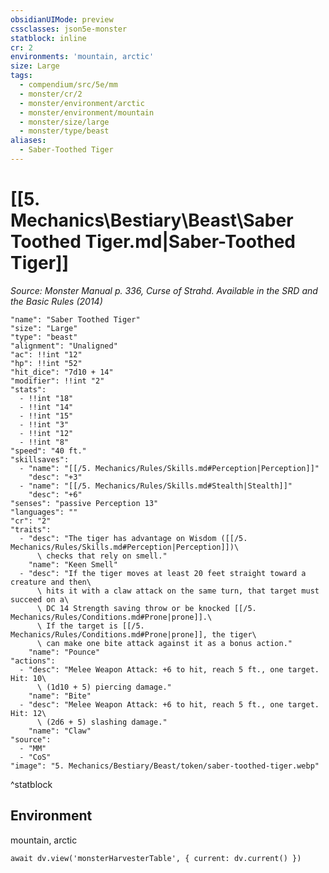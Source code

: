 ```yaml
---
obsidianUIMode: preview
cssclasses: json5e-monster
statblock: inline
cr: 2
environments: 'mountain, arctic'
size: Large
tags:
  - compendium/src/5e/mm
  - monster/cr/2
  - monster/environment/arctic
  - monster/environment/mountain
  - monster/size/large
  - monster/type/beast
aliases:
  - Saber-Toothed Tiger
---
```

# [[5. Mechanics\Bestiary\Beast\Saber Toothed Tiger.md|Saber-Toothed Tiger]]
*Source: Monster Manual p. 336, Curse of Strahd. Available in the <span title='Systems Reference Document (5.1)'>SRD</span> and the Basic Rules (2014)*

```statblock
"name": "Saber Toothed Tiger"
"size": "Large"
"type": "beast"
"alignment": "Unaligned"
"ac": !!int "12"
"hp": !!int "52"
"hit_dice": "7d10 + 14"
"modifier": !!int "2"
"stats":
  - !!int "18"
  - !!int "14"
  - !!int "15"
  - !!int "3"
  - !!int "12"
  - !!int "8"
"speed": "40 ft."
"skillsaves":
  - "name": "[[/5. Mechanics/Rules/Skills.md#Perception|Perception]]"
    "desc": "+3"
  - "name": "[[/5. Mechanics/Rules/Skills.md#Stealth|Stealth]]"
    "desc": "+6"
"senses": "passive Perception 13"
"languages": ""
"cr": "2"
"traits":
  - "desc": "The tiger has advantage on Wisdom ([[/5. Mechanics/Rules/Skills.md#Perception|Perception]])\
      \ checks that rely on smell."
    "name": "Keen Smell"
  - "desc": "If the tiger moves at least 20 feet straight toward a creature and then\
      \ hits it with a claw attack on the same turn, that target must succeed on a\
      \ DC 14 Strength saving throw or be knocked [[/5. Mechanics/Rules/Conditions.md#Prone|prone]].\
      \ If the target is [[/5. Mechanics/Rules/Conditions.md#Prone|prone]], the tiger\
      \ can make one bite attack against it as a bonus action."
    "name": "Pounce"
"actions":
  - "desc": "Melee Weapon Attack: +6 to hit, reach 5 ft., one target. Hit: 10\
      \ (1d10 + 5) piercing damage."
    "name": "Bite"
  - "desc": "Melee Weapon Attack: +6 to hit, reach 5 ft., one target. Hit: 12\
      \ (2d6 + 5) slashing damage."
    "name": "Claw"
"source":
  - "MM"
  - "CoS"
"image": "5. Mechanics/Bestiary/Beast/token/saber-toothed-tiger.webp"
```
^statblock

## Environment

mountain, arctic

```dataviewjs
await dv.view('monsterHarvesterTable', { current: dv.current() })
```
